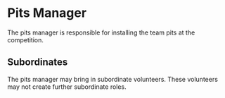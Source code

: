 # Pits Manager

The pits manager is responsible for installing the team pits at the
competition.

## Subordinates

The pits manager may bring in subordinate volunteers.  These
volunteers may not create further subordinate roles.

